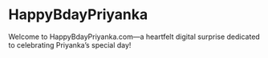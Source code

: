 # HappyBdayPriyanka
Welcome to HappyBdayPriyanka.com—a heartfelt digital surprise dedicated to celebrating Priyanka’s special day!
